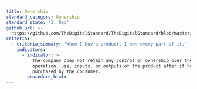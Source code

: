 ```yaml
---
title: Ownership
standard_category: Ownership
standard_state: '3: Red'
github_url: >-
  https://github.com/TheDigitalStandard/TheDigitalStandard/blob/master/Ownership%20(Is%20it%20mine%3F)%2FOwnership%2FOwnership.yaml
criteria:
  - criteria_summary: 'When I buy a product, I own every part of it.'
    indicators:
      - indicator: >-
          The company does not retain any control or ownership over the
          operation, use, inputs, or outputs of the product after it has been
          purchased by the consumer.
        procedure_html:
---
```


